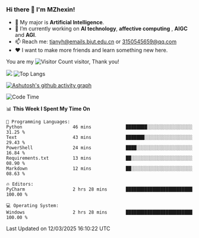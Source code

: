 ### Hi there 👋 I'm MZhexin!

- 💬 My major is **Artificial Intelligence**.
- 🔭 I’m currently working on **AI technology**, **affective computing** , **AIGC** and **AGI**.
- 📫 Reach me: <tianyh@emails.bjut.edu.cn> or <3150545659@qq.com>
- :heart: I want to make more friends and learn something new here.

You are my ![Visitor Count](https://profile-counter.glitch.me/MZhexin/count.svg) visitor, Thank you!

 ![](https://github-readme-stats.vercel.app/api?username=MZhexin&show_icons=true&theme=transparent) ![Top Langs](https://github-readme-stats.vercel.app/api/top-langs/?username=MZhexin&layout=compact&theme=tokyonight) 

[![Ashutosh's github activity graph](https://github-readme-activity-graph.vercel.app/graph?username=MZhexin)](https://github.com/ashutosh00710/github-readme-activity-graph)



<!--START_SECTION:waka-->
![Code Time](http://img.shields.io/badge/Code%20Time-292%20hrs%2027%20mins-blue)

📊 **This Week I Spent My Time On** 

```text
💬 Programming Languages: 
Python                   46 mins             ████████░░░░░░░░░░░░░░░░░   31.25 % 
Text                     43 mins             ███████░░░░░░░░░░░░░░░░░░   29.43 % 
PowerShell               24 mins             ████░░░░░░░░░░░░░░░░░░░░░   16.84 % 
Requirements.txt         13 mins             ██░░░░░░░░░░░░░░░░░░░░░░░   08.90 % 
Markdown                 12 mins             ██░░░░░░░░░░░░░░░░░░░░░░░   08.63 % 

🔥 Editors: 
PyCharm                  2 hrs 28 mins       █████████████████████████   100.00 % 

💻 Operating System: 
Windows                  2 hrs 28 mins       █████████████████████████   100.00 % 
```


 Last Updated on 12/03/2025 16:10:22 UTC
<!--END_SECTION:waka-->


